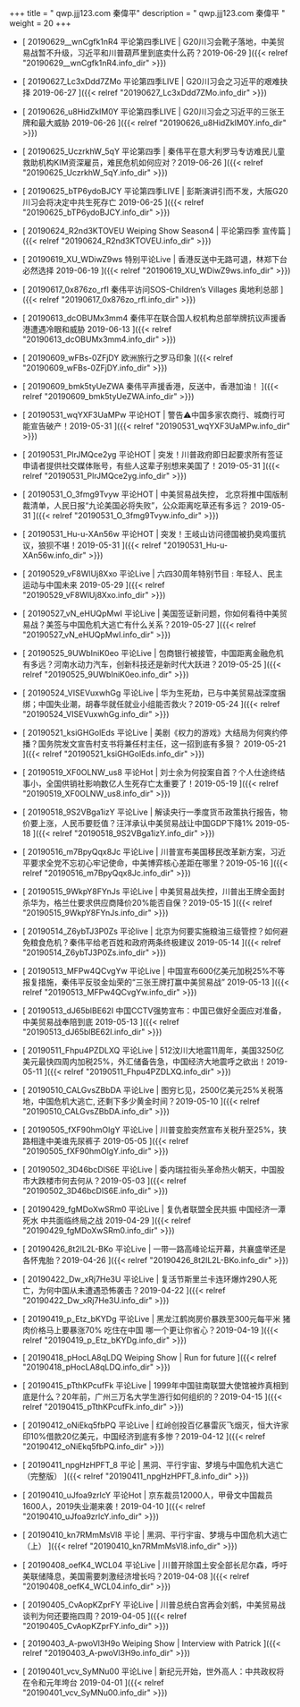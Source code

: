 +++
title = "  qwp.jjj123.com 秦偉平"
description = "  qwp.jjj123.com 秦偉平  "
weight = 20
+++



* [  20190629__wnCgfk1nR4 平论第四季LIVE | G20川习会靴子落地，中美贸易战暂不升级，习近平和川普葫芦里到底卖什么药？2019-06-29  ]({{< relref "20190629__wnCgfk1nR4.info_dir" >}})


* [  20190627_Lc3xDdd7ZMo 平论第四季LIVE | G20川习会之习近平的艰难抉择 2019-06-27  ]({{< relref "20190627_Lc3xDdd7ZMo.info_dir" >}})


* [  20190626_u8HidZkIM0Y 平论第四季LIVE | G20川习会之习近平的三张王牌和最大威胁 2019-06-26  ]({{< relref "20190626_u8HidZkIM0Y.info_dir" >}})


* [  20190625_UczrkhW_5qY 平论第四季 | 秦伟平在意大利罗马专访难民儿童救助机构KIM资深雇员，难民危机如何应对？2019-06-26  ]({{< relref "20190625_UczrkhW_5qY.info_dir" >}})


* [  20190625_bTP6ydoBJCY 平论第四季LIVE | 彭斯演讲引而不发，大阪G20川习会将决定中共生死存亡 2019-06-25  ]({{< relref "20190625_bTP6ydoBJCY.info_dir" >}})


* [  20190624_R2nd3KTOVEU Weiping Show Season4 | 平论第四季 宣传篇  ]({{< relref "20190624_R2nd3KTOVEU.info_dir" >}})


* [  20190619_XU_WDiwZ9ws 特别平论Live | 香港反送中无路可退，林郑下台必然选择 2019-06-19  ]({{< relref "20190619_XU_WDiwZ9ws.info_dir" >}})


* [  20190617_0x876zo_rfI 秦伟平访问SOS-Children’s Villages 奥地利总部  ]({{< relref "20190617_0x876zo_rfI.info_dir" >}})


* [  20190613_dcOBUMx3mm4 秦伟平在联合国人权机构总部举牌抗议声援香港遭遇冷眼和威胁 2019-06-13  ]({{< relref "20190613_dcOBUMx3mm4.info_dir" >}})


* [  20190609_wFBs-0ZFjDY 欧洲旅行之罗马印象  ]({{< relref "20190609_wFBs-0ZFjDY.info_dir" >}})


* [  20190609_bmk5tyUeZWA 秦伟平声援香港，反送中，香港加油！  ]({{< relref "20190609_bmk5tyUeZWA.info_dir" >}})


* [  20190531_wqYXF3UaMPw 平论HOT | 警告⚠️中国多家农商行、城商行可能宣告破产！2019-05-31  ]({{< relref "20190531_wqYXF3UaMPw.info_dir" >}})


* [  20190531_PlrJMQce2yg 平论HOT | 突发！川普政府即日起要求所有签证申请者提供社交媒体账号，有些人这辈子别想来美国了！2019-05-31  ]({{< relref "20190531_PlrJMQce2yg.info_dir" >}})


* [  20190531_O_3fmg9Tvyw 平论HOT | 中美贸易战失控， 北京将推中国版制裁清单，人民日报“九论美国必将失败”，公众距离吃草还有多远？ 2019-05-31  ]({{< relref "20190531_O_3fmg9Tvyw.info_dir" >}})


* [  20190531_Hu-u-XAn56w 平论HOT | 突发！王岐山访问德国被扔臭鸡蛋抗议，狼狈不堪！2019-05-31  ]({{< relref "20190531_Hu-u-XAn56w.info_dir" >}})


* [  20190529_vF8WlUj8Xxo 平论Live | 六四30周年特别节目 : 年轻人、民主运动与中国未来 2019-05-29  ]({{< relref "20190529_vF8WlUj8Xxo.info_dir" >}})


* [  20190527_vN_eHUQpMwI 平论Live | 美国签证新问题，你如何看待中美贸易战？美签与中国危机大逃亡有什么关系？2019-05-27  ]({{< relref "20190527_vN_eHUQpMwI.info_dir" >}})


* [  20190525_9UWbIniK0eo 平论Live | 包商银行被接管，中国距离金融危机有多远？河南水动力汽车，创新科技还是新时代大跃进？2019-05-25  ]({{< relref "20190525_9UWbIniK0eo.info_dir" >}})


* [  20190524_VISEVuxwhGg 平论Live | 华为生死劫，已与中美贸易战深度捆绑；中国失业潮，胡春华就任就业小组能否救火？2019-05-24  ]({{< relref "20190524_VISEVuxwhGg.info_dir" >}})


* [  20190521_ksiGHGolEds 平论Live | 美剧《权力的游戏》大结局为何爽约停播？国务院发文宣告村支书将兼任村主任，这一招到底有多狠？ 2019-05-21  ]({{< relref "20190521_ksiGHGolEds.info_dir" >}})


* [  20190519_XF0OLNW_us8 平论Hot | 刘士余为何投案自首？个人仕途终结事小，全国供销社影响数亿人生死存亡太重要了！2019-05-19  ]({{< relref "20190519_XF0OLNW_us8.info_dir" >}})


* [  20190518_9S2VBga1izY 平论Live | 解读央行一季度货币政策执行报告，物价要上涨，人民币要贬值？汪洋承认中美贸易战让中国GDP下降1% 2019-05-18  ]({{< relref "20190518_9S2VBga1izY.info_dir" >}})


* [  20190516_m7BpyQqx8Jc 平论Live | 川普宣布美国移民改革新方案，习近平要求全党不忘初心牢记使命，中美博弈核心差距在哪里？2019-05-16  ]({{< relref "20190516_m7BpyQqx8Jc.info_dir" >}})


* [  20190515_9WkpY8FYnJs 平论Live | 中美贸易战失控，川普出王牌全面封杀华为，格兰仕要求供应商降价20%能否自保？2019-05-15  ]({{< relref "20190515_9WkpY8FYnJs.info_dir" >}})


* [  20190514_Z6ybTJ3P0Zs 平论live | 北京为何要实施粮油三级管控？如何避免粮食危机？秦伟平给老百姓和政府两条终极建议 2019-05-14  ]({{< relref "20190514_Z6ybTJ3P0Zs.info_dir" >}})


* [  20190513_MFPw4QCvgYw 平论Live | 中国宣布600亿美元加税25%不等报复措施，秦伟平反驳金灿荣的“三张王牌打赢中美贸易战” 2019-05-13  ]({{< relref "20190513_MFPw4QCvgYw.info_dir" >}})


* [  20190513_dJ65blBE62I 中国CCTV强势宣布：中国已做好全面应对准备，中美贸易战奉陪到底 2019-05-13  ]({{< relref "20190513_dJ65blBE62I.info_dir" >}})


* [  20190511_Fhpu4PZDLXQ 平论Live | 512汶川大地震11周年，美国3250亿美元最快四周内加税25%，外汇储备告急，中国经济大地震呼之欲出！2019-05-11  ]({{< relref "20190511_Fhpu4PZDLXQ.info_dir" >}})


* [  20190510_CALGvsZBbDA 平论Live | 图穷匕见，2500亿美元25%关税落地，中国危机大逃亡, 还剩下多少黄金时间？2019-05-10  ]({{< relref "20190510_CALGvsZBbDA.info_dir" >}})


* [  20190505_fXF90hmOlgY 平论Live | 川普变脸突然宣布关税升至25%，狭路相逢中美谁先尿裤子 2019-05-05  ]({{< relref "20190505_fXF90hmOlgY.info_dir" >}})


* [  20190502_3D46bcDlS6E 平论Live | 委内瑞拉街头革命热火朝天，中国股市大跌楼市何去何从？2019-05-03  ]({{< relref "20190502_3D46bcDlS6E.info_dir" >}})


* [  20190429_fgMDoXwSRm0 平论Live | 复仇者联盟全民共振 中国经济一潭死水 中共面临终局之战 2019-04-29  ]({{< relref "20190429_fgMDoXwSRm0.info_dir" >}})


* [  20190426_8t2lL2L-BKo 平论Live | 一带一路高峰论坛开幕，共襄盛举还是各怀鬼胎？2019-04-26  ]({{< relref "20190426_8t2lL2L-BKo.info_dir" >}})


* [  20190422_Dw_xRj7He3U 平论Live |  复活节斯里兰卡连环爆炸290人死亡，为何中国从未遭遇恐怖袭击？2019-04-22  ]({{< relref "20190422_Dw_xRj7He3U.info_dir" >}})


* [  20190419_p_Etz_bKYDg 平论Live | 黑龙江鹤岗房价暴跌至300元每平米 猪肉价格马上要暴涨70% 吃住在中国 哪一个更让你省心？2019-04-19  ]({{< relref "20190419_p_Etz_bKYDg.info_dir" >}})


* [  20190418_pHocLA8qLDQ Weiping Show | Run for future  ]({{< relref "20190418_pHocLA8qLDQ.info_dir" >}})


* [  20190415_pTthKPcufFk 平论Live | 1999年中国驻南联盟大使馆被炸真相到底是什么？20年前，广州三万名大学生游行如何组织的？2019-04-15  ]({{< relref "20190415_pTthKPcufFk.info_dir" >}})


* [  20190412_oNiEkq5fbPQ 平论Live | 红岭创投百亿暴雷灰飞烟灭，恒大许家印10%借款20亿美元，中国经济到底有多惨？2019-04-12  ]({{< relref "20190412_oNiEkq5fbPQ.info_dir" >}})


* [  20190411_npgHzHPFT_8 平论 | 黑洞、平行宇宙、梦境与中国危机大逃亡（完整版）  ]({{< relref "20190411_npgHzHPFT_8.info_dir" >}})


* [  20190410_uJfoa9zrlcY 平论Hot | 京东裁员12000人，甲骨文中国裁员1600人，2019失业潮来袭！2019-04-10  ]({{< relref "20190410_uJfoa9zrlcY.info_dir" >}})


* [  20190410_kn7RMmMsVl8 平论 | 黑洞、平行宇宙、梦境与中国危机大逃亡（上）  ]({{< relref "20190410_kn7RMmMsVl8.info_dir" >}})


* [  20190408_oefK4_WCL04 平论Live | 川普开除国土安全部长尼尔森，呼吁美联储降息，美国需要刺激经济增长吗？2019-04-08  ]({{< relref "20190408_oefK4_WCL04.info_dir" >}})


* [  20190405_CvAopKZprFY 平论Live | 川普总统白宫再会刘鹤，中美贸易战谈判为何还要拖四周？2019-04-05  ]({{< relref "20190405_CvAopKZprFY.info_dir" >}})


* [  20190403_A-pwoVl3H9o Weiping Show | Interview with Patrick  ]({{< relref "20190403_A-pwoVl3H9o.info_dir" >}})


* [  20190401_vcv_SyMNu00 平论Live |  新纪元开始，世外高人：中共政权将在令和元年垮台 2019-04-01  ]({{< relref "20190401_vcv_SyMNu00.info_dir" >}})

